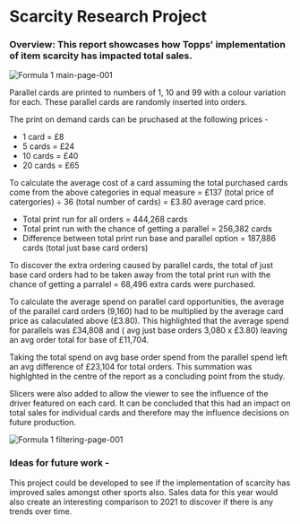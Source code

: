 # Scarcity Research Project

### Overview: This report showcases how Topps' implementation of item scarcity has impacted total sales.

![Formula 1 main-page-001](https://user-images.githubusercontent.com/99413257/157270225-c5733921-ef42-41e3-88f8-5009748a2f72.jpg)

Parallel cards are printed to numbers of 1, 10 and 99 with a colour variation for each. These parallel cards are randomly inserted into orders.

The print on demand cards can be pruchased at the following prices -
* 1 card = £8
* 5 cards = £24
* 10 cards = £40
* 20 cards = £65

To calculate the average cost of a card assuming the total purchased cards come from the above categories in equal measure = £137 (total price of catergories) ÷ 36 (total number of cards) = £3.80 average card price.

* Total print run for all orders = 444,268 cards
* Total print run with the chance of getting a parallel = 256,382 cards
* Difference between total print run base and parallel option = 187,886 cards (total just base card orders)

To discover the extra ordering caused by parallel cards, the total of just base card orders had to be taken away from the total print run with the chance of getting a parralel = 68,496 extra cards were purchased.

To calculate the average spend on parallel card opportunities, the average of the parallel card orders (9,160) had to be multiplied by the average card price as calaculated above (£3.80). This highlighted that the average spend for parallels was £34,808 and ( avg just base orders 3,080 x £3.80) leaving an avg order total for base of £11,704.

Taking the total spend on avg base order spend from the parallel spend left an avg difference of £23,104 for total orders. This summation was highlghted in the centre of the report as a concluding point from the study. 

Slicers were also added to allow the viewer to see the influence of the driver featured on each card. It can be concluded that this had an impact on total sales for individual cards and therefore may the influence decisions on future production.

![Formula 1 filtering-page-001](https://user-images.githubusercontent.com/99413257/157270268-36c6a65d-e85a-4dfd-87d7-bddae0d4ab7b.jpg)

### Ideas for future work -
This project could be developed to see if the implementation of scarcity has improved sales amongst other sports also. Sales data for this year would also create an interesting comparison to 2021 to discover if there is any trends over time. 
